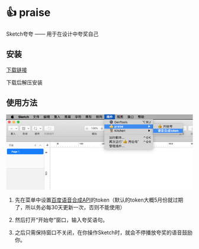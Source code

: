 # 👍 praise

Sketch夸夸 —— 用于在设计中夸奖自己

## 安装

[下载链接](/)

下载后解压安装

## 使用方法

![](./images/01.png)

1. 先在菜单中设置[百度语音合成API](http://ai.baidu.com/tech/speech/tts)的token（默认的token大概5月份就过期了，所以务必每30天更新一次，否则不能使用）

2. 然后打开“开始夸”窗口，输入夸奖语句。

3. 之后只需保持窗口不关闭，在你操作Sketch时，就会不停播放夸奖的语音鼓励你。